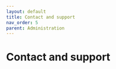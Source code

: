 ```yaml
---
layout: default
title: Contact and support
nav_order: 5
parent: Administration
---
```


# Contact and support